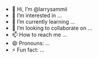 - 👋 Hi, I’m @larrysammii
- 👀 I’m interested in ...
- 🌱 I’m currently learning ...
- 💞️ I’m looking to collaborate on ...
- 📫 How to reach me ...
- 😄 Pronouns: ...
- ⚡ Fun fact: ...

<!---
larrysammii/larrysammii is a ✨ special ✨ repository because its `README.md` (this file) appears on your GitHub profile.
You can click the Preview link to take a look at your changes.
--->
